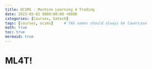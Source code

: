 ```yaml
---
title: OCSMS - Machine Learning 4 Trading
date: 2023-05-02 0000:00:00 +0800
categories: [Courses, Gatech]
tags: [courses, ocsms]     # TAG names should always be lowercase
math: true
toc: true
mermaid: true
---
```


# ML4T!